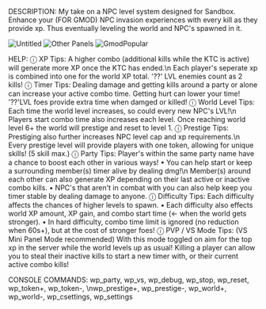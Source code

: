 DESCRIPTION: My take on a NPC level system designed for Sandbox. Enhance your (FOR GMOD) NPC invasion experiences with every kill as they provide xp. Thus eventually leveling the world and NPC's spawned in it.

![Untitled](https://github.com/Camperspro/World-Progression-NPC-Level-System-/assets/61707333/c2827bf1-ce75-450a-8092-7e847f0fb850)
![Other Panels](https://github.com/Camperspro/World-Progression-NPC-Level-System-/assets/61707333/f688bc40-a1cb-46b9-8953-10d85bdeef92)
![GmodPopular](https://github.com/Camperspro/World-Progression-NPC-Level-System-/assets/61707333/bd3b7073-030e-45df-8f71-fa6a17dfe773)

HELP:
ⓘ XP Tips: A higher combo (additional kills while the KTC is active) will generate more XP once the KTC has ended.\n Each player's seperate xp is combined into one for the world XP total. '??' LVL enemies count as 2 kills!
ⓘ Timer Tips: Dealing damage and getting kills around a party or alone can increase your active combo time. Getting hurt can lower your time! '??'LVL foes provide extra time when damged or killed!
ⓘ World Level Tips: Each time the world level increases, so could every new NPC's LVL!\n Players start combo time also increases each level. Once reaching world level 6+ the world will prestige and reset to level 1.
ⓘ Prestige Tips: Prestiging also further increases NPC level cap and xp requirements.\n Every prestige level will provide players with one token, allowing for unique skills! (5 skill max.)
ⓘ Party Tips: Player's within the same party name have a chance to boost each other in various ways! 
• You can help start or keep a surrounding member(s) timer alive by dealing dmg!\n Member(s) around each other can also generate XP depending on their last active or inactive combo kills.
• NPC's that aren't in combat with you can also help keep you timer stable by dealing damage to anyone.
ⓘ Difficulty Tips: Each difficulty affects the chances of higher levels to spawn. 
• Each difficulty also effects world XP amount, XP gain, and combo start time (<- when the world gets stronger). 
• In hard difficulty, combo time limit is ignored (no reduction when 60s+), but at the cost of stronger foes!
ⓘ PVP / VS Mode Tips: (VS Mini Panel Mode recommended)
With this mode toggled on aim for the top xp in the server while the world levels up as usual! Killing a player can allow you to steal their inactive kills to start a new timer with, or their current active combo kills!

CONSOLE COMMANDS:
wp_party, wp_vs, wp_debug, wp_stop, wp_reset, wp_token+, wp_token-, \nwp_prestige+, wp_prestige-, wp_world+, wp_world-, wp_csettings, wp_settings
